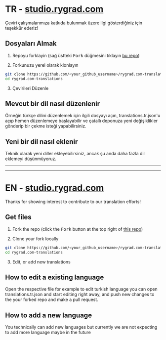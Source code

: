 # TR - [studio.rygrad.com](https://studio.rygrad.com/)

Çeviri çalışmalarımıza katkıda bulunmak üzere ilgi gösterdiğiniz için teşekkür ederiz!

## Dosyaları Almak

1. Repoyu forklayin (sağ üstteki <kbd>Fork</kbd> düğmesini tıklayın
   [bu repo](https://github.com/edizyurdakul/rygrad.com-translations))

2. Forkunuzu yerel olarak klonlayın

```sh
git clone https://github.com/<your_github_username>/rygrad.com-translations.git
cd rygrad.com-translations
```

3. Çevirileri Düzenle

## Mevcut bir dil nasıl düzenlenir

Örneğin türkçe dilini düzenlemek için ilgili dosyayı açın, translations.tr.json'u açıp hemen düzenlemeye başlayabilir ve çatallı deponuza yeni değişiklikler gönderip bir çekme isteği yapabilirsiniz.

## Yeni bir dil nasıl eklenir

Teknik olarak yeni diller ekleyebilirsiniz, ancak şu anda daha fazla dil eklemeyi düşünmüyoruz.

---

---

# EN - [studio.rygrad.com](https://studio.rygrad.com/)

Thanks for showing interest to contribute to our translation efforts!

## Get files

1. Fork the repo (click the <kbd>Fork</kbd> button at the top right of
   [this repo](https://github.com/edizyurdakul/rygrad.com-translations))

2. Clone your fork locally

```sh
git clone https://github.com/<your_github_username>/rygrad.com-translations.git
cd rygrad.com-translations
```

3. Edit, or add new translations

## How to edit a existing language

Open the respective file for example to edit turkish language you can open translations.tr.json and start editing right away, and push new changes to the your forked repo and make a pull request.

## How to add a new language

You technically can add new languages but currently we are not expecting to add more language maybe in the future
